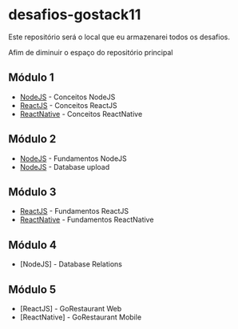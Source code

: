 # desafios-gostack11

Este repositório será o local que eu armazenarei todos os desafios.

Afim de diminuir o espaço do repositório principal


## Módulo 1

- [NodeJS](https://github.com/williamtorres1/nodejs-conceitos) - Conceitos NodeJS
- [ReactJS](https://github.com/williamtorres1/reactjs-conceitos) - Conceitos ReactJS
- [ReactNative](https://github.com/williamtorres1/reactnative-conceitos) - Conceitos ReactNative

## Módulo 2

- [NodeJS](https://github.com/williamtorres1/nodejs-fundamentos) - Fundamentos NodeJS
- [NodeJS]() - Database upload

## Módulo 3

- [ReactJS]() - Fundamentos ReactJS
- [ReactNative]() - Fundamentos ReactNative

## Módulo 4

- [NodeJS] - Database Relations

## Módulo 5

- [ReactJS] - GoRestaurant Web
- [ReactNative] - GoRestaurant Mobile